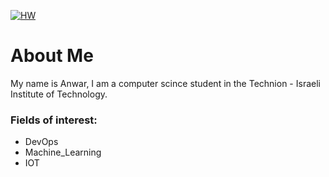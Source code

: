 [![HW](https://www.lenny76.com/wp-content/uploads/2018/03/hello-world.jpg "HW")](https://www.lenny76.com/wp-content/uploads/2018/03/hello-world.jpg "HW")

# About Me

My name is Anwar, I am a computer scince student in the Technion - Israeli Institute of Technology.

### Fields of interest:
- DevOps
- Machine_Learning 
- IOT


